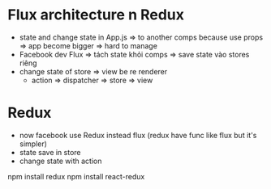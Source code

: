 # Flux architecture n Redux
- state and change state in App.js => to another comps because use props => app become bigger => hard to manage 
- Facebook dev Flux => tách state khỏi comps => save state vào stores riêng 
- change state of store => view be re renderer
    - action => dispatcher => store => view

# Redux 
- now facebook use Redux instead flux (redux have func like flux but it's simpler)
- state save in store 
- change state with action 

npm install redux
npm install react-redux